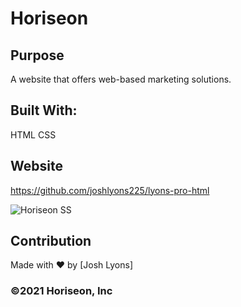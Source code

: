# Horiseon

## Purpose
A website that offers web-based marketing solutions.

## Built With:
HTML
CSS

## Website
https://github.com/joshlyons225/lyons-pro-html

![Horiseon SS](https://user-images.githubusercontent.com/95392565/146431907-ad279f6b-ba82-4894-ae50-5054b853bbd6.png)

## Contribution
Made with ❤️ by [Josh Lyons]

### ©️2021 Horiseon, Inc 
